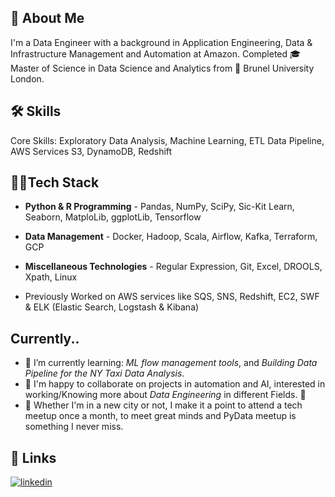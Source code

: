 ## 🥷 About Me

I'm a Data Engineer with a background in Application Engineering, Data & Infrastructure Management and Automation at Amazon.
Completed 🎓Master of Science in Data Science and Analytics from 🏫 Brunel University London.


## 🛠 Skills
Core Skills: Exploratory Data Analysis, Machine Learning, ETL Data Pipeline, AWS Services S3, DynamoDB, Redshift


## 👨‍💻Tech Stack
* **Python & R Programming** - Pandas, NumPy, SciPy, Sic-Kit Learn, Seaborn, MatploLib, ggplotLib, Tensorflow

* **Data Management** - Docker, Hadoop, Scala, Airflow, Kafka, Terraform, GCP

* **Miscellaneous Technologies** - Regular Expression, Git, Excel, DROOLS, Xpath, Linux

* Previously Worked on AWS services like SQS, SNS, Redshift, EC2, SWF & ELK (Elastic Search, Logstash & Kibana)  

## Currently..
- 📜 I’m currently learning: _ML flow management tools_, and _Building Data Pipeline for the NY Taxi Data Analysis_.
- 🤝 I'm happy to collaborate on projects in automation and AI, interested in working/Knowing more about _Data Engineering_ in different Fields. 🧨 
- 🔁 Whether I'm in a new city or not, I make it a point to attend a tech meetup once a month, to meet great minds and PyData meetup is something I never miss.


## 🔗 Links

[![linkedin](https://img.shields.io/badge/linkedin-0A66C2?style=for-the-badge&logo=linkedin&logoColor=white)](https://www.linkedin.com/in/dmkarthiksrini/)
